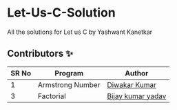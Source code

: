 # Let-Us-C-Solution

All the solutions for Let us C by Yashwant Kanetkar

## Contributors ✨

SR No   | Program | Author  
--- | --- | ---
1 | Armstrong Number | [Diwakar Kumar](https://github.com/diwakar1593)
3 | Factorial | [Bijay kumar yadav](https://github.com/bijaykumarshiv)
